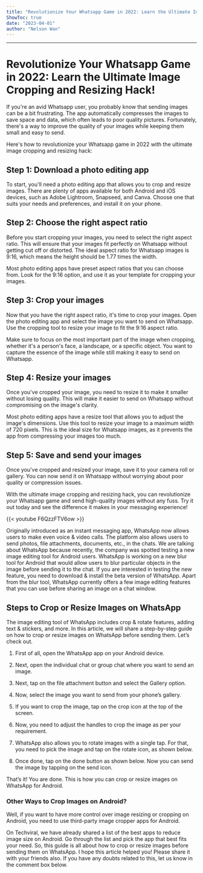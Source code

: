 ```yaml
---
title: "Revolutionize Your Whatsapp Game in 2022: Learn the Ultimate Image Cropping and Resizing Hack!"
ShowToc: true 
date: "2023-04-01"
author: "Nelson Wan"
---
```

*****
# Revolutionize Your Whatsapp Game in 2022: Learn the Ultimate Image Cropping and Resizing Hack!

If you're an avid Whatsapp user, you probably know that sending images can be a bit frustrating. The app automatically compresses the images to save space and data, which often leads to poor quality pictures. Fortunately, there's a way to improve the quality of your images while keeping them small and easy to send. 

Here's how to revolutionize your Whatsapp game in 2022 with the ultimate image cropping and resizing hack: 

## Step 1: Download a photo editing app

To start, you'll need a photo editing app that allows you to crop and resize images. There are plenty of apps available for both Android and iOS devices, such as Adobe Lightroom, Snapseed, and Canva. Choose one that suits your needs and preferences, and install it on your phone. 

## Step 2: Choose the right aspect ratio

Before you start cropping your images, you need to select the right aspect ratio. This will ensure that your images fit perfectly on Whatsapp without getting cut off or distorted. The ideal aspect ratio for Whatsapp images is 9:16, which means the height should be 1.77 times the width. 

Most photo editing apps have preset aspect ratios that you can choose from. Look for the 9:16 option, and use it as your template for cropping your images. 

## Step 3: Crop your images

Now that you have the right aspect ratio, it's time to crop your images. Open the photo editing app and select the image you want to send on Whatsapp. Use the cropping tool to resize your image to fit the 9:16 aspect ratio. 

Make sure to focus on the most important part of the image when cropping, whether it's a person's face, a landscape, or a specific object. You want to capture the essence of the image while still making it easy to send on Whatsapp. 

## Step 4: Resize your images

Once you've cropped your image, you need to resize it to make it smaller without losing quality. This will make it easier to send on Whatsapp without compromising on the image's clarity. 

Most photo editing apps have a resize tool that allows you to adjust the image's dimensions. Use this tool to resize your image to a maximum width of 720 pixels. This is the ideal size for Whatsapp images, as it prevents the app from compressing your images too much. 

## Step 5: Save and send your images

Once you've cropped and resized your image, save it to your camera roll or gallery. You can now send it on Whatsapp without worrying about poor quality or compression issues. 

With the ultimate image cropping and resizing hack, you can revolutionize your Whatsapp game and send high-quality images without any fuss. Try it out today and see the difference it makes in your messaging experience!

{{< youtube F6QzzFTV6ow >}} 



Originally introduced as an instant messaging app, WhatsApp now allows users to make even voice & video calls. The platform also allows users to send photos, file attachments, documents, etc., in the chats.
We are talking about WhatsApp because recently, the company was spotted testing a new image editing tool for Android users. WhatsApp is working on a new blur tool for Android that would allow users to blur particular objects in the image before sending it to the chat.
If you are interested in testing the new feature, you need to download & install the beta version of WhatsApp. Apart from the blur tool, WhatsApp currently offers a few image editing features that you can use before sharing an image on a chat window.

 
## Steps to Crop or Resize Images on WhatsApp


The image editing tool of WhatsApp includes crop & rotate features, adding text & stickers, and more. In this article, we will share a step-by-step guide on how to crop or resize images on WhatsApp before sending them. Let’s check out.
1. First of all, open the WhatsApp app on your Android device.

2. Next, open the individual chat or group chat where you want to send an image.
3. Next, tap on the file attachment button and select the Gallery option.

4. Now, select the image you want to send from your phone’s gallery.
5. If you want to crop the image, tap on the crop icon at the top of the screen.

6. Now, you need to adjust the handles to crop the image as per your requirement.

7. WhatsApp also allows you to rotate images with a single tap. For that, you need to pick the image and tap on the rotate icon, as shown below.

8. Once done, tap on the done button as shown below. Now you can send the image by tapping on the send icon.


That’s it! You are done. This is how you can crop or resize images on WhatsApp for Android.

 
### Other Ways to Crop Images on Android?


Well, if you want to have more control over image resizing or cropping on Android, you need to use third-party image cropper apps for Android.

On Techviral, we have already shared a list of the best apps to reduce image size on Android. Go through the list and pick the app that best fits your need.
So, this guide is all about how to crop or resize images before sending them on WhatsApp. I hope this article helped you! Please share it with your friends also. If you have any doubts related to this, let us know in the comment box below.




